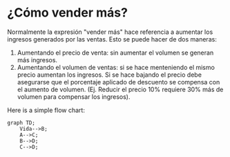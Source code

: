 # ¿Cómo vender más?
Normalmente la expresión "vender más" hace referencia a aumentar los ingresos generados por las ventas. Esto se puede hacer de dos maneras: 
1. Aumentando el precio de venta: sin aumentar el volumen se generan más ingresos.
2. Aumentando el volumen de ventas: si se hace menteniendo el mismo precio aumentan los ingresos. Si se hace bajando el precio debe asegurarse que el porcentaje aplicado de descuento se compensa con el aumento de volumen. (Ej. Reducir el precio 10% requiere 30% más de volumen para compensar los ingresos).

Here is a simple flow chart:

```mermaid
graph TD;
    Vida-->B;
    A-->C;
    B-->D;
    C-->D;
```
